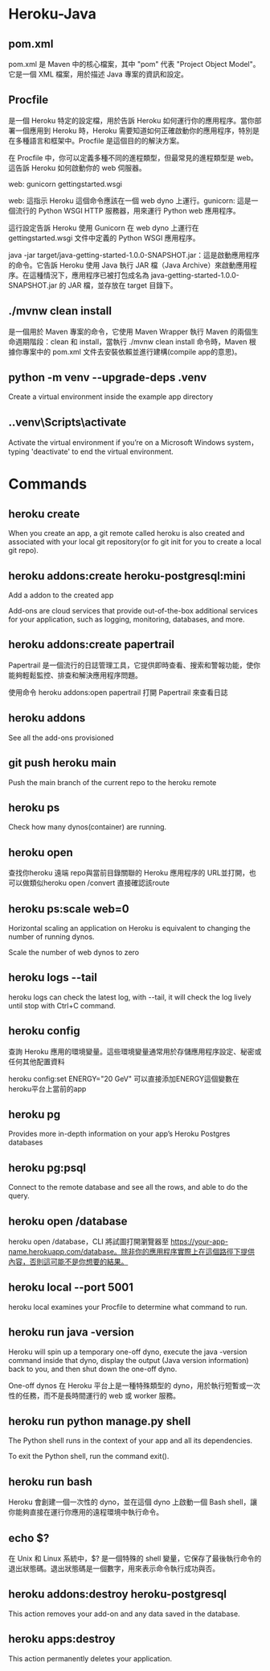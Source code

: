 # Heroku-Java

## pom.xml

pom.xml 是 Maven 中的核心檔案，其中 "pom" 代表 "Project Object Model"。它是一個 XML 檔案，用於描述 Java 專案的資訊和設定。

## Procfile

是一個 Heroku 特定的設定檔，用於告訴 Heroku 如何運行你的應用程序。當你部署一個應用到 Heroku 時，Heroku 需要知道如何正確啟動你的應用程序，特別是在多種語言和框架中。Procfile 是這個目的的解決方案。

在 Procfile 中，你可以定義多種不同的進程類型，但最常見的進程類型是 web。這告訴 Heroku 如何啟動你的 web 伺服器。

web: gunicorn gettingstarted.wsgi

web: 這指示 Heroku 這個命令應該在一個 web dyno 上運行。gunicorn: 這是一個流行的 Python WSGI HTTP 服務器，用來運行 Python web 應用程序。

這行設定告訴 Heroku 使用 Gunicorn 在 web dyno 上運行在 gettingstarted.wsgi 文件中定義的 Python WSGI 應用程序。

java -jar target/java-getting-started-1.0.0-SNAPSHOT.jar：這是啟動應用程序的命令。它告訴 Heroku 使用 Java 執行 JAR 檔（Java Archive）來啟動應用程序。在這種情況下，應用程序已被打包成名為 java-getting-started-1.0.0-SNAPSHOT.jar 的 JAR 檔，並存放在 target 目錄下。

## ./mvnw clean install 

是一個用於 Maven 專案的命令，它使用 Maven Wrapper 執行 Maven 的兩個生命週期階段：clean 和 install，當執行 ./mvnw clean install 命令時，Maven 根據你專案中的 pom.xml 文件去安裝依賴並進行建構(compile app的意思)。

## python -m venv --upgrade-deps .venv

Create a virtual environment inside the example app directory

## .\.venv\Scripts\activate

Activate the virtual environment if you’re on a Microsoft Windows system，typing 'deactivate' to end the virtual environment. 

# Commands

## heroku create

When you create an app, a git remote called heroku is also created and associated with your local git repository(or fo git init for you to create a local git repo).

## heroku addons:create heroku-postgresql:mini

Add a addon to the created app

Add-ons are cloud services that provide out-of-the-box additional services for your application, such as logging, monitoring, 
databases, and more.

## heroku addons:create papertrail

Papertrail 是一個流行的日誌管理工具，它提供即時查看、搜索和警報功能，使你能夠輕鬆監控、排查和解決應用程序問題。

使用命令 heroku addons:open papertrail 打開 Papertrail 來查看日誌

## heroku addons

See all the add-ons provisioned

## git push heroku main

Push the main branch of the current repo to the heroku remote

## heroku ps

Check how many dynos(container) are running.

## heroku open

查找你heroku 遠端 repo與當前目錄關聯的 Heroku 應用程序的 URL並打開，也可以做類似heroku open /convert 直接確認該route

## heroku ps:scale web=0
Horizontal scaling an application on Heroku is equivalent to changing the number of running dynos.

Scale the number of web dynos to zero

## heroku logs --tail
heroku logs can check the latest log, with --tail, it will check the log lively until stop with Ctrl+C command.

## heroku config

查詢 Heroku 應用的環境變量。這些環境變量通常用於存儲應用程序設定、秘密或任何其他配置資料

heroku config:set ENERGY="20 GeV" 可以直接添加ENERGY這個變數在heroku平台上當前的app

## heroku pg

Provides more in-depth information on your app’s Heroku Postgres databases

## heroku pg:psql

Connect to the remote database and see all the rows, and able to do the query.

## heroku open /database

heroku open /database，CLI 將試圖打開瀏覽器至 https://your-app-name.herokuapp.com/database。除非你的應用程序實際上在這個路徑下提供內容，否則這可能不是你想要的結果。

## heroku local --port 5001

heroku local examines your Procfile to determine what command to run.

## heroku run java -version

Heroku will spin up a temporary one-off dyno, execute the java -version command inside that dyno, display the output (Java version information) back to you, and then shut down the one-off dyno.

One-off dynos 在 Heroku 平台上是一種特殊類型的 dyno，用於執行短暫或一次性的任務，而不是長時間運行的 web 或 worker 服務。

## heroku run python manage.py shell

The Python shell runs in the context of your app and all its dependencies.

To exit the Python shell, run the command exit().

## heroku run bash

Heroku 會創建一個一次性的 dyno，並在這個 dyno 上啟動一個 Bash shell，讓你能夠直接在運行你應用的遠程環境中執行命令。

## echo $?

在 Unix 和 Linux 系統中，$? 是一個特殊的 shell 變量，它保存了最後執行命令的退出狀態碼。退出狀態碼是一個數字，用來表示命令執行成功與否。

## heroku addons:destroy heroku-postgresql

This action removes your add-on and any data saved in the database.

## heroku apps:destroy

This action permanently deletes your application.